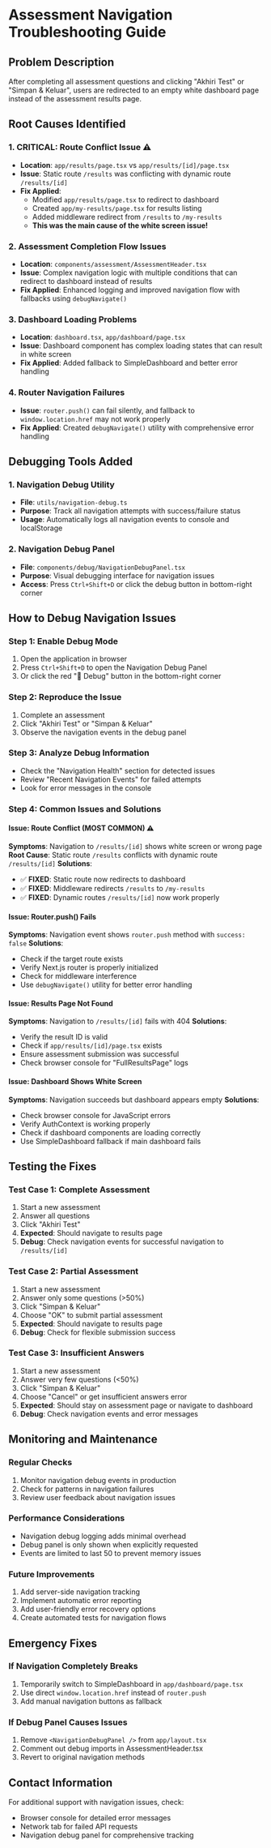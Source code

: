 # Assessment Navigation Troubleshooting Guide

## Problem Description
After completing all assessment questions and clicking "Akhiri Test" or "Simpan & Keluar", users are redirected to an empty white dashboard page instead of the assessment results page.

## Root Causes Identified

### 1. **CRITICAL: Route Conflict Issue** ⚠️
- **Location**: `app/results/page.tsx` vs `app/results/[id]/page.tsx`
- **Issue**: Static route `/results` was conflicting with dynamic route `/results/[id]`
- **Fix Applied**:
  - Modified `app/results/page.tsx` to redirect to dashboard
  - Created `app/my-results/page.tsx` for results listing
  - Added middleware redirect from `/results` to `/my-results`
  - **This was the main cause of the white screen issue!**

### 2. Assessment Completion Flow Issues
- **Location**: `components/assessment/AssessmentHeader.tsx`
- **Issue**: Complex navigation logic with multiple conditions that can redirect to dashboard instead of results
- **Fix Applied**: Enhanced logging and improved navigation flow with fallbacks using `debugNavigate()`

### 3. Dashboard Loading Problems
- **Location**: `dashboard.tsx`, `app/dashboard/page.tsx`
- **Issue**: Dashboard component has complex loading states that can result in white screen
- **Fix Applied**: Added fallback to SimpleDashboard and better error handling

### 4. Router Navigation Failures
- **Issue**: `router.push()` can fail silently, and fallback to `window.location.href` may not work properly
- **Fix Applied**: Created `debugNavigate()` utility with comprehensive error handling

## Debugging Tools Added

### 1. Navigation Debug Utility
- **File**: `utils/navigation-debug.ts`
- **Purpose**: Track all navigation attempts with success/failure status
- **Usage**: Automatically logs all navigation events to console and localStorage

### 2. Navigation Debug Panel
- **File**: `components/debug/NavigationDebugPanel.tsx`
- **Purpose**: Visual debugging interface for navigation issues
- **Access**: Press `Ctrl+Shift+D` or click the debug button in bottom-right corner

## How to Debug Navigation Issues

### Step 1: Enable Debug Mode
1. Open the application in browser
2. Press `Ctrl+Shift+D` to open the Navigation Debug Panel
3. Or click the red "🐛 Debug" button in the bottom-right corner

### Step 2: Reproduce the Issue
1. Complete an assessment
2. Click "Akhiri Test" or "Simpan & Keluar"
3. Observe the navigation events in the debug panel

### Step 3: Analyze Debug Information
- Check the "Navigation Health" section for detected issues
- Review "Recent Navigation Events" for failed attempts
- Look for error messages in the console

### Step 4: Common Issues and Solutions

#### Issue: Route Conflict (MOST COMMON) ⚠️
**Symptoms**: Navigation to `/results/[id]` shows white screen or wrong page
**Root Cause**: Static route `/results` conflicts with dynamic route `/results/[id]`
**Solutions**:
- ✅ **FIXED**: Static route now redirects to dashboard
- ✅ **FIXED**: Middleware redirects `/results` to `/my-results`
- ✅ **FIXED**: Dynamic routes `/results/[id]` now work properly

#### Issue: Router.push() Fails
**Symptoms**: Navigation event shows `router.push` method with `success: false`
**Solutions**:
- Check if the target route exists
- Verify Next.js router is properly initialized
- Check for middleware interference
- Use `debugNavigate()` utility for better error handling

#### Issue: Results Page Not Found
**Symptoms**: Navigation to `/results/[id]` fails with 404
**Solutions**:
- Verify the result ID is valid
- Check if `app/results/[id]/page.tsx` exists
- Ensure assessment submission was successful
- Check browser console for "FullResultsPage" logs

#### Issue: Dashboard Shows White Screen
**Symptoms**: Navigation succeeds but dashboard appears empty
**Solutions**:
- Check browser console for JavaScript errors
- Verify AuthContext is working properly
- Check if dashboard components are loading correctly
- Use SimpleDashboard fallback if main dashboard fails

## Testing the Fixes

### Test Case 1: Complete Assessment
1. Start a new assessment
2. Answer all questions
3. Click "Akhiri Test"
4. **Expected**: Should navigate to results page
5. **Debug**: Check navigation events for successful navigation to `/results/[id]`

### Test Case 2: Partial Assessment
1. Start a new assessment
2. Answer only some questions (>50%)
3. Click "Simpan & Keluar"
4. Choose "OK" to submit partial assessment
5. **Expected**: Should navigate to results page
6. **Debug**: Check for flexible submission success

### Test Case 3: Insufficient Answers
1. Start a new assessment
2. Answer very few questions (<50%)
3. Click "Simpan & Keluar"
4. Choose "Cancel" or get insufficient answers error
5. **Expected**: Should stay on assessment page or navigate to dashboard
6. **Debug**: Check navigation events and error messages

## Monitoring and Maintenance

### Regular Checks
1. Monitor navigation debug events in production
2. Check for patterns in navigation failures
3. Review user feedback about navigation issues

### Performance Considerations
- Navigation debug logging adds minimal overhead
- Debug panel is only shown when explicitly requested
- Events are limited to last 50 to prevent memory issues

### Future Improvements
1. Add server-side navigation tracking
2. Implement automatic error reporting
3. Add user-friendly error recovery options
4. Create automated tests for navigation flows

## Emergency Fixes

### If Navigation Completely Breaks
1. Temporarily switch to SimpleDashboard in `app/dashboard/page.tsx`
2. Use direct `window.location.href` instead of `router.push`
3. Add manual navigation buttons as fallback

### If Debug Panel Causes Issues
1. Remove `<NavigationDebugPanel />` from `app/layout.tsx`
2. Comment out debug imports in AssessmentHeader.tsx
3. Revert to original navigation methods

## Contact Information
For additional support with navigation issues, check:
- Browser console for detailed error messages
- Network tab for failed API requests
- Navigation debug panel for comprehensive tracking

